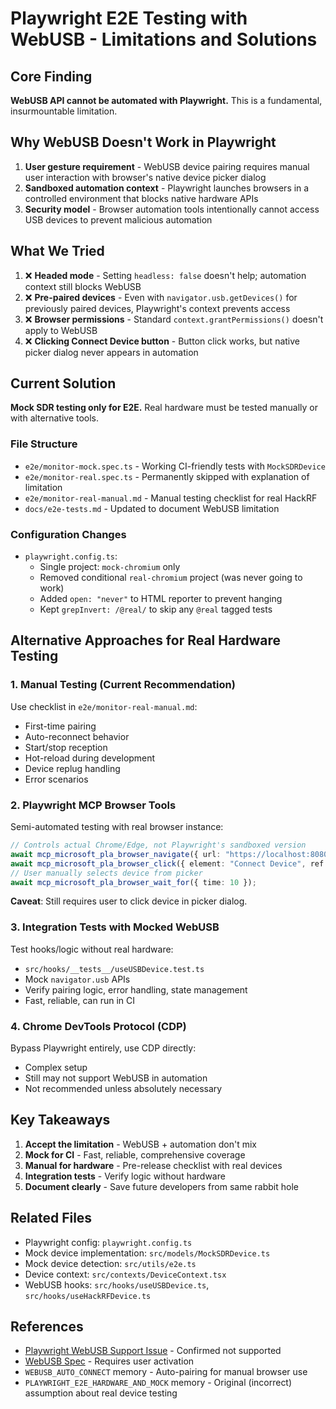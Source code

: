 # Playwright E2E Testing with WebUSB - Limitations and Solutions

## Core Finding

**WebUSB API cannot be automated with Playwright.** This is a fundamental, insurmountable limitation.

## Why WebUSB Doesn't Work in Playwright

1. **User gesture requirement** - WebUSB device pairing requires manual user interaction with browser's native device picker dialog
2. **Sandboxed automation context** - Playwright launches browsers in a controlled environment that blocks native hardware APIs
3. **Security model** - Browser automation tools intentionally cannot access USB devices to prevent malicious automation

## What We Tried

1. ❌ **Headed mode** - Setting `headless: false` doesn't help; automation context still blocks WebUSB
2. ❌ **Pre-paired devices** - Even with `navigator.usb.getDevices()` for previously paired devices, Playwright's context prevents access
3. ❌ **Browser permissions** - Standard `context.grantPermissions()` doesn't apply to WebUSB
4. ❌ **Clicking Connect Device button** - Button click works, but native picker dialog never appears in automation

## Current Solution

**Mock SDR testing only for E2E.** Real hardware must be tested manually or with alternative tools.

### File Structure

- `e2e/monitor-mock.spec.ts` - Working CI-friendly tests with `MockSDRDevice`
- `e2e/monitor-real.spec.ts` - Permanently skipped with explanation of limitation
- `e2e/monitor-real-manual.md` - Manual testing checklist for real HackRF
- `docs/e2e-tests.md` - Updated to document WebUSB limitation

### Configuration Changes

- `playwright.config.ts`:
  - Single project: `mock-chromium` only
  - Removed conditional `real-chromium` project (was never going to work)
  - Added `open: "never"` to HTML reporter to prevent hanging
  - Kept `grepInvert: /@real/` to skip any `@real` tagged tests

## Alternative Approaches for Real Hardware Testing

### 1. Manual Testing (Current Recommendation)
Use checklist in `e2e/monitor-real-manual.md`:
- First-time pairing
- Auto-reconnect behavior  
- Start/stop reception
- Hot-reload during development
- Device replug handling
- Error scenarios

### 2. Playwright MCP Browser Tools
Semi-automated testing with real browser instance:
```typescript
// Controls actual Chrome/Edge, not Playwright's sandboxed version
await mcp_microsoft_pla_browser_navigate({ url: "https://localhost:8080/monitor" });
await mcp_microsoft_pla_browser_click({ element: "Connect Device", ref: "..." });
// User manually selects device from picker
await mcp_microsoft_pla_browser_wait_for({ time: 10 });
```
**Caveat**: Still requires user to click device in picker dialog.

### 3. Integration Tests with Mocked WebUSB
Test hooks/logic without real hardware:
- `src/hooks/__tests__/useUSBDevice.test.ts`
- Mock `navigator.usb` APIs
- Verify pairing logic, error handling, state management
- Fast, reliable, can run in CI

### 4. Chrome DevTools Protocol (CDP)
Bypass Playwright entirely, use CDP directly:
- Complex setup
- Still may not support WebUSB in automation
- Not recommended unless absolutely necessary

## Key Takeaways

1. **Accept the limitation** - WebUSB + automation don't mix
2. **Mock for CI** - Fast, reliable, comprehensive coverage
3. **Manual for hardware** - Pre-release checklist with real devices
4. **Integration tests** - Verify logic without hardware
5. **Document clearly** - Save future developers from same rabbit hole

## Related Files

- Playwright config: `playwright.config.ts`
- Mock device implementation: `src/models/MockSDRDevice.ts`
- Mock device detection: `src/utils/e2e.ts`
- Device context: `src/contexts/DeviceContext.tsx`
- WebUSB hooks: `src/hooks/useUSBDevice.ts`, `src/hooks/useHackRFDevice.ts`

## References

- [Playwright WebUSB Support Issue](https://github.com/microsoft/playwright/issues/9939) - Confirmed not supported
- [WebUSB Spec](https://wicg.github.io/webusb/) - Requires user activation
- `WEBUSB_AUTO_CONNECT` memory - Auto-pairing for manual browser use
- `PLAYWRIGHT_E2E_HARDWARE_AND_MOCK` memory - Original (incorrect) assumption about real device testing
